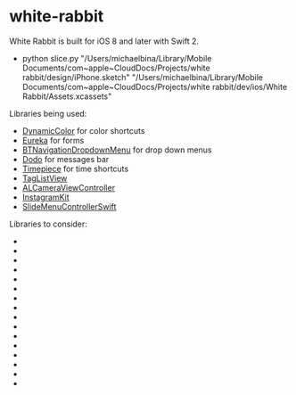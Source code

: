 # white-rabbit

White Rabbit is built for iOS 8 and later with Swift 2.

- python slice.py "/Users/michaelbina/Library/Mobile Documents/com~apple~CloudDocs/Projects/white rabbit/design/iPhone.sketch" "/Users/michaelbina/Library/Mobile Documents/com~apple~CloudDocs/Projects/white rabbit/dev/ios/White Rabbit/Assets.xcassets"


Libraries being used:

* [DynamicColor](https://github.com/yannickl/DynamicColor) for color shortcuts
* [Eureka](https://github.com/xmartlabs/Eureka) for forms
* [BTNavigationDropdownMenu](https://github.com/PhamBaTho/BTNavigationDropdownMenu) for drop down menus
* [Dodo](https://github.com/exchangegroup/Dodo) for messages bar
* [Timepiece](https://github.com/naoty/Timepiece) for time shortcuts
* [TagListView]()
* [ALCameraViewController]()
* [InstagramKit]()
* [SlideMenuControllerSwift]()


Libraries to consider:
* [](https://github.com/mamaral/Neon)
* [](https://github.com/ifitdoesntwork/DAExpandAnimation)
* [](https://github.com/ifitdoesntwork/DAExpandAnimation)
* [](https://github.com/poolqf/FillableLoaders)
* [](https://github.com/CezaryKopacz/CKWaveCollectionViewTransition)
* [](https://github.com/burczyk/XcodeSwiftSnippets)
* [](https://github.com/aaronabentheuer/AAFaceDetection)
* [](https://github.com/SnapKit/SnapKit)
* []()
* []()
* []()
* []()
* []()
* []()
* 
* 